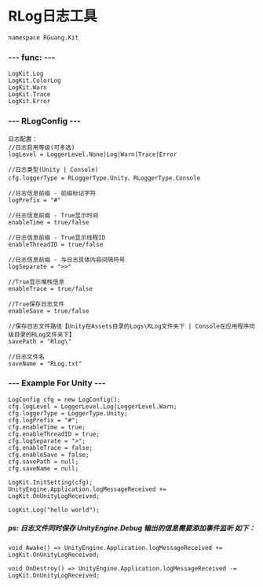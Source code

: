 #	RLog日志工具
	namespace RGuang.Kit

### --- func: ---
	LogKit.Log	
	LogKit.ColorLog
	LogKit.Warn
	LogKit.Trace
	LogKit.Error


### --- RLogConfig ---
	日志配置：
	//日志启用等级(可多选)
    logLevel = LoggerLevel.None|Log|Warn|Trace|Error
	
	//日志类型(Unity | Console)
    cfg.loggerType = RLoggerType.Unity、RLoggerType.Console
	
	//日志信息前缀 - 前缀标记字符
	logPrefix = "#"
	
	//日志信息前缀 - True显示时间
	enableTime = true/false
	
	//日志信息前缀 - True显示线程ID
	enableThreadID = true/false
	
	//日志信息前缀 - 与日志具体内容间隔符号
    logSeparate = ">>" 
	
	//True显示堆栈信息
	enableTrace = true/false
	
	//True保存日志文件
	enableSave = true/false
	
	//保存日志文件路径【Unity在Assets目录的Logs\RLog文件夹下 | Console在应用程序同级目录的RLog文件夹下】
	savePath = "Rlog\"
	
	//日志文件名
	saveName = "RLog.txt"
	



### --- Example For Unity ---
    LogConfig cfg = new LogConfig();
    cfg.logLevel = LoggerLevel.Log|LoggerLevel.Warn;
    cfg.loggerType = LoggerType.Unity;
    cfg.logPrefix = "#";
    cfg.enableTime = true;
    cfg.enableThreadID = true;
    cfg.logSeparate = ">";
    cfg.enableTrace = false;
    cfg.enableSave = false;
    cfg.savePath = null;
    cfg.saveName = null;
	
	LogKit.InitSetting(cfg);
	UnityEngine.Application.logMessageReceived += LogKit.OnUnityLogReceived;
	
    LogKit.Log("hello world");

##### ps: 日志文件同时保存 UnityEngine.Debug 输出的信息需要添加事件监听 如下：
	void Awake() => UnityEngine.Application.logMessageReceived += LogKit.OnUnityLogReceived;
	
	void OnDestroy() => UnityEngine.Application.logMessageReceived -= LogKit.OnUnityLogReceived;



